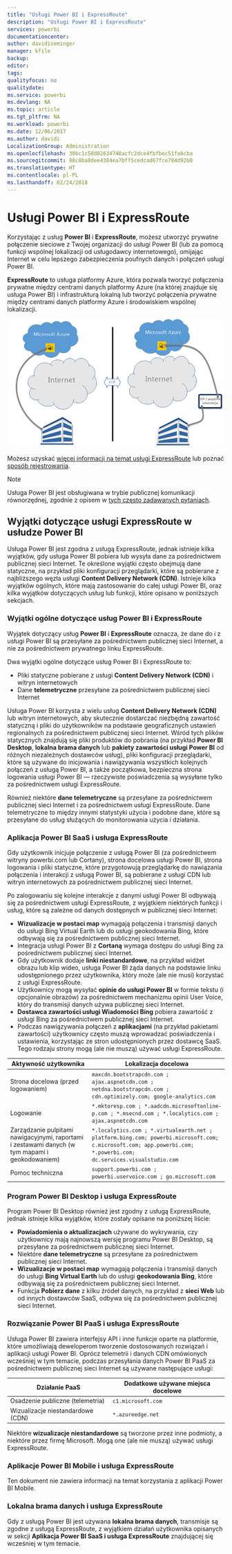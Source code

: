 ```yaml
---
title: "Usługi Power BI i ExpressRoute"
description: "Usługi Power BI i ExpressRoute"
services: powerbi
documentationcenter: 
author: davidiseminger
manager: kfile
backup: 
editor: 
tags: 
qualityfocus: no
qualitydate: 
ms.service: powerbi
ms.devlang: NA
ms.topic: article
ms.tgt_pltfrm: NA
ms.workload: powerbi
ms.date: 12/06/2017
ms.author: davidi
LocalizationGroup: Administration
ms.openlocfilehash: 30bc1c58d02634748acfc2dce4fbfbec51fa6cba
ms.sourcegitcommit: 88c8ba8dee4384ea7bff5cedcad67fce784d92b0
ms.translationtype: HT
ms.contentlocale: pl-PL
ms.lasthandoff: 02/24/2018
---
```

# <a name="power-bi-and-expressroute"></a>Usługi Power BI i ExpressRoute
Korzystając z usług **Power BI** i **ExpressRoute**, możesz utworzyć prywatne połączenie sieciowe z Twojej organizacji do usługi Power BI (lub za pomocą funkcji wspólnej lokalizacji od usługodawcy internetowego), omijając Internet w celu lepszego zabezpieczenia poufnych danych i połączeń usługi Power BI.

**ExpressRoute** to usługa platformy Azure, która pozwala tworzyć połączenia prywatne między centrami danych platformy Azure (na której znajduje się usługa Power BI) i infrastrukturą lokalną lub tworzyć połączenia prywatne między centrami danych platformy Azure i środowiskiem wspólnej lokalizacji.

![](media/service-admin-power-bi-expressroute/pbi_expressroute_1.png)

Możesz uzyskać [więcej informacji na temat usługi ExpressRoute](https://azure.microsoft.com/services/expressroute/) lub poznać [sposób rejestrowania](https://azure.microsoft.com/pricing/details/expressroute/).

> [!NOTE]
> Usługa Power BI jest obsługiwana w trybie publicznej komunikacji równorzędnej, zgodnie z opisem w [tych często zadawanych pytaniach](https://docs.microsoft.com/azure/expressroute/expressroute-faqs).
> 
> 

## <a name="power-bi-expressroute-exceptions"></a>Wyjątki dotyczące usługi ExpressRoute w usłudze Power BI
Usługa Power BI jest zgodna z usługą ExpressRoute, jednak istnieje kilka wyjątków, gdy usługa Power BI pobiera lub wysyła dane za pośrednictwem publicznej sieci Internet. Te określone wyjątki często obejmują dane statyczne, na przykład pliki konfiguracji przeglądarki, które są pobierane z najbliższego węzła usługi **Content Delivery Network (CDN)**. Istnieje kilka wyjątków ogólnych, które mają zastosowanie do całej usługi Power BI, oraz kilka wyjątków dotyczących usług lub funkcji, które opisano w poniższych sekcjach.

### <a name="overall-exceptions-to-power-bi-and-expressroute"></a>Wyjątki ogólne dotyczące usług Power BI i ExpressRoute
Wyjątek dotyczący usług **Power BI** i **ExpressRoute** oznacza, że dane do i z usługi Power BI są przesyłane za pośrednictwem publicznej sieci Internet, a nie za pośrednictwem prywatnego linku ExpressRoute.

Dwa wyjątki ogólne dotyczące usług Power BI i ExpressRoute to:

* Pliki statyczne pobierane z usługi **Content Delivery Network (CDN)** i witryn internetowych
* Dane **telemetryczne** przesyłane za pośrednictwem publicznej sieci Internet

Usługa Power BI korzysta z wielu usług **Content Delivery Network (CDN)** lub witryn internetowych, aby skutecznie dostarczać niezbędną zawartość statyczną i pliki do użytkowników na podstawie geograficznych ustawień regionalnych za pośrednictwem publicznej sieci Internet. Wśród tych plików statycznych znajdują się pliki produktów do pobrania (na przykład **Power BI Desktop**, **lokalna brama danych** lub **pakiety zawartości usługi Power BI** od różnych niezależnych dostawców usług), pliki konfiguracji przeglądarki, które są używane do inicjowania i nawiązywania wszystkich kolejnych połączeń z usługą Power BI, a także początkowa, bezpieczna strona logowania usługi Power BI — rzeczywiste poświadczenia są wysyłane tylko za pośrednictwem usługi ExpressRoute.   

Również niektóre **dane telemetryczne** są przesyłane za pośrednictwem publicznej sieci Internet i za pośrednictwem usługi ExpressRoute. Dane telemetryczne to między innymi statystyki użycia i podobne dane, które są przesyłane do usług służących do monitorowania użycia i działania.

### <a name="power-bi-saas-application-and-expressroute"></a>Aplikacja Power BI SaaS i usługa ExpressRoute
Gdy użytkownik inicjuje połączenie z usługą Power BI (za pośrednictwem witryny powerbi.com lub Cortany), strona docelowa usługi Power BI, strona logowania i pliki statyczne, które przygotowują przeglądarkę do nawiązania połączenia i interakcji z usługą Power BI, są pobierane z usługi CDN lub witryn internetowych za pośrednictwem publicznej sieci Internet.

Po zalogowaniu się kolejne interakcje z danymi usługi Power BI odbywają się za pośrednictwem usługi ExpressRoute, z wyjątkiem niektórych funkcji i usług, które są zależne od danych dostępnych w publicznej sieci Internet:

* **Wizualizacje w postaci map** wymagają połączenia i transmisji danych do usługi Bing Virtual Earth lub do usługi geokodowania Bing, które odbywają się za pośrednictwem publicznej sieci Internet.
* Integracja usługi Power BI z **Cortaną** wymaga dostępu do usługi Bing za pośrednictwem publicznej sieci Internet.
* Gdy użytkownik dodaje **linki niestandardowe**, na przykład widżet obrazu lub klip wideo, usługa Power BI żąda danych na podstawie linku udostępnionego przez użytkownika, który może (ale nie musi) korzystać z usługi ExpressRoute.
* Użytkownicy mogą wysyłać **opinie do usługi Power BI** w formie tekstu (i opcjonalnie obrazów) za pośrednictwem mechanizmu opinii User Voice, który do transmisji danych używa publicznej sieci Internet.
* **Dostawca zawartości usługi Wiadomości Bing** pobiera zawartość z usługi Bing za pośrednictwem publicznej sieci Internet.
* Podczas nawiązywania połączeń z **aplikacjami** (na przykład pakietami zawartości) użytkownicy często muszą wprowadzać poświadczenia i ustawienia, korzystając ze stron udostępnionych przez dostawcę SaaS. Tego rodzaju strony mogą (ale nie muszą) używać usługi ExpressRoute.

| Aktywność użytkownika | Lokalizacja docelowa |
| --- | --- |
| Strona docelowa (przed logowaniem) |`maxcdn.bootstrapcdn.com ; ajax.aspnetcdn.com ; netdna.bootstrapcdn.com ; cdn.optimizely.com; google-analytics.com ` |
| Logowanie |`*.mktoresp.com ; *.aadcdn.microsoftonline-p.com ; *.msecnd.com ; *.localytics.com ; ajax.aspnetcdn.com` |
| Zarządzanie pulpitami nawigacyjnymi, raportami i zestawami danych (w tym mapami i geokodowaniem) |`*.localytics.com ; *.virtualearth.net ; platform.bing.com; powerbi.microsoft.com; c.microsoft.com; app.powerbi.com; *.powerbi.com; dc.services.visualstudio.com ` |
| Pomoc techniczna |`support.powerbi.com ; powerbi.uservoice.com ; go.microsoft.com ` |

### <a name="power-bi-desktop-and-expressroute"></a>Program Power BI Desktop i usługa ExpressRoute
Program Power BI Desktop również jest zgodny z usługą ExpressRoute, jednak istnieje kilka wyjątków, które zostały opisane na poniższej liście:

* **Powiadomienia o aktualizacjach** używane do wykrywania, czy użytkownicy mają najnowszą wersję programu Power BI Desktop, są przesyłane za pośrednictwem publicznej sieci Internet.
* Niektóre **dane telemetryczne** są przesyłane za pośrednictwem publicznej sieci Internet.
* **Wizualizacje w postaci map** wymagają połączenia i transmisji danych do usługi **Bing Virtual Earth** lub do usługi **geokodowania Bing**, które odbywają się za pośrednictwem publicznej sieci Internet.
* Funkcja **Pobierz dane** z kilku źródeł danych, na przykład z **sieci Web** lub od innych dostawców SaaS, odbywa się za pośrednictwem publicznej sieci Internet.

### <a name="power-bi-paas-and-expressroute"></a>Rozwiązanie Power BI PaaS i usługa ExpressRoute
Usługa Power BI zawiera interfejsy API i inne funkcje oparte na platformie, które umożliwiają deweloperom tworzenie dostosowanych rozwiązań i aplikacji usługi Power BI. Oprócz telemetrii i danych CDN omówionych wcześniej w tym temacie, podczas przesyłania danych Power BI PaaS za pośrednictwem publicznej sieci Internet są używane następujące usługi:

| Działanie PaaS | Dodatkowe używane miejsca docelowe |
| --- | --- |
| Osadzenie publiczne (telemetria) |`c1.microsoft.com` |
| Wizualizacje niestandardowe (CDN) |`*.azureedge.net` |

Niektóre **wizualizacje niestandardowe** są tworzone przez inne podmioty, a niektóre przez firmę Microsoft. Mogą one (ale nie muszą) używać usługi ExpressRoute.

### <a name="power-bi-mobile-and-expressroute"></a>Aplikacje Power BI Mobile i usługa ExpressRoute
Ten dokument nie zawiera informacji na temat korzystania z aplikacji Power BI Mobile.  

### <a name="on-premises-data-gateway-and-expressroute"></a>Lokalna brama danych i usługa ExpressRoute
Gdy z usługą Power BI jest używana **lokalna brama danych**, transmisje są zgodne z usługą ExpressRoute, z wyjątkiem działań użytkownika opisanych w sekcji **Aplikacja Power BI SaaS i usługa ExpressRoute** znajdującej się wcześniej w tym temacie.  

